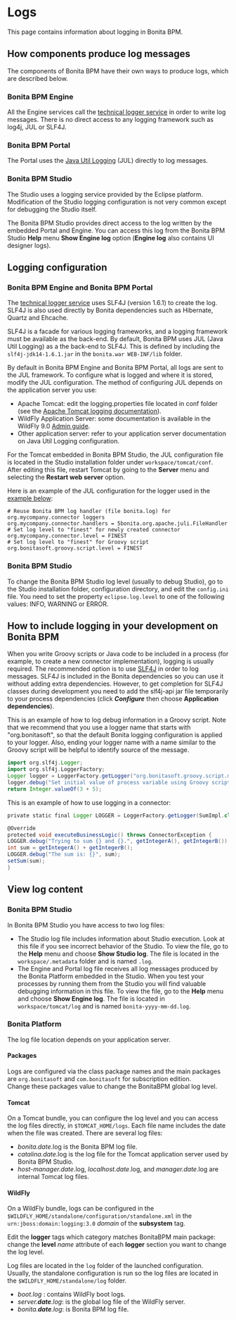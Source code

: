 # Logs

This page contains information about logging in Bonita BPM.

## How components produce log messages

The components of Bonita BPM have their own ways to produce logs, which are described below.

### Bonita BPM Engine

All the Engine services call the [technical logger service](technical-logging.md) in order to write log messages. There is no direct access to any logging framework such as log4j, JUL or SLF4J.

### Bonita BPM Portal

The Portal uses the [Java Util Logging](http://docs.oracle.com/javase/6/docs/api/java/util/logging/package-summary.html) (JUL) directly to log messages.

### Bonita BPM Studio

The Studio uses a logging service provided by the Eclipse platform. Modification of the Studio logging configuration is not very common except for debugging the Studio itself.

The Bonita BPM Studio provides direct access to the log written by the embedded Portal and Engine. You can access this log from the Bonita BPM Studio **Help** menu **Show Engine log** option (**Engine log** also contains UI designer logs).

## Logging configuration

### Bonita BPM Engine and Bonita BPM Portal

The [technical logger service](technical-logging.md) uses SLF4J (version 1.6.1) to create the log. SLF4J is also used directly by Bonita dependencies such as Hibernate, Quartz and Ehcache.

SLF4J is a facade for various logging frameworks, and a logging framework must be available as the back-end. By default, Bonita BPM uses JUL (Java Util Logging) as a the back-end to SLF4J. This is defined by including the `slf4j-jdk14-1.6.1.jar` in the `bonita.war WEB-INF/lib` folder.

By default in Bonita BPM Engine and Bonita BPM Portal, all logs are sent to the JUL framework. To configure what is logged and where it is stored, modify the JUL configuration. The method of configuring JUL depends on the application server you use:

* Apache Tomcat: edit the logging.properties file located in conf folder (see the [Apache Tomcat logging documentation](http://tomcat.apache.org/tomcat-7.0-doc/logging.html)).
* WildFly Application Server: some documentation is available in the WildFly 9.0 [Admin guide](https://docs.jboss.org/author/display/WFLY9/Logging+Configuration).
* Other application server: refer to your application server documentation on Java Util Logging configuration.

For the Tomcat embedded in Bonita BPM Studio, the JUL configuration file is located in the Studio installation folder under
`workspace/tomcat/conf`. After editing this file, restart Tomcat by going to the **Server** menu and selecting the **Restart web server** option.

Here is an example of the JUL configuration for the logger used in the [example below](#your_log):
```
# Reuse Bonita BPM log handler (file bonita.log) for org.mycompany.connector loggers
org.mycompany.connector.handlers = 5bonita.org.apache.juli.FileHandler
# Set log level to "finest" for newly created connector
org.mycompany.connector.level = FINEST
# Set log level to "finest" for Groovy script
org.bonitasoft.groovy.script.level = FINEST
```

### Bonita BPM Studio

To change the Bonita BPM Studio log level (usually to debug Studio), go to the Studio installation folder, configuration directory, and edit the `config.ini` file. You need to set the property `eclipse.log.level` to one of the following values: INFO, WARNING or ERROR.

## How to include logging in your development on Bonita BPM

When you write Groovy scripts or Java code to be included in a process (for example, to create a new connector implementation), logging is usually required. The recommended option is to use [SLF4J](http://www.slf4j.org/) in order to log messages. SLF4J is included in the Bonita dependencies so you can use it without adding extra dependencies. However, to get completion for SLF4J classes during development you need to add the slf4j-api jar file temporarily to your process dependencies (click **_Configure_** then choose **Application dependencies**).

This is an example of how to log debug information in a Groovy script. Note that we recommend that you use a logger name that starts with "org.bonitasoft", so that the default Bonita logging configuration is applied to your logger. Also, ending your logger name with a name similar to the Groovy script will be helpful to identify source of the message.
```groovy
import org.slf4j.Logger;
import org.slf4j.LoggerFactory;
Logger logger = LoggerFactory.getLogger("org.bonitasoft.groovy.script.my_int_init_script");
logger.debug("Set initial value of process variable using Groovy script");
return Integer.valueOf(3 + 5);
```

This is an example of how to use logging in a connector:
```groovy
private static final Logger LOGGER = LoggerFactory.getLogger(SumImpl.class); 

@Override 
protected void executeBusinessLogic() throws ConnectorException {
LOGGER.debug("Trying to sum {} and {}.", getIntegerA(), getIntegerB());
int sum = getIntegerA() + getIntegerB(); 
LOGGER.debug("The sum is: {}", sum);
setSum(sum);
}
```

## View log content

### Bonita BPM Studio

In Bonita BPM Studio you have access to two log files:

* The Studio log file includes information about Studio execution. Look at this file if you see incorrect behavior of the Studio. To view the file, go to the **Help** menu and choose **Show Studio log**. The file is located in the `workspace/.metadata` folder and is named `.log`. 
* The Engine and Portal log file receives all log messages produced by the Bonita Platform embedded in the Studio. When you test your processes by running them from the Studio you will find valuable debugging information in this file. To view the file, go to the **Help** menu and choose **Show Engine log**. The file is located in `workspace/tomcat/log` and is named `bonita-yyyy-mm-dd.log`.

### Bonita Platform

The log file location depends on your application server. 

#### Packages

Logs are configured via the class package names and the main packages are `org.bonitasoft` and `com.bonitasoft` for subscription edition.  
Change these packages value to change the BonitaBPM global log level.

#### Tomcat

On a Tomcat bundle, you can configure the log level and you can access the log files directly, in `$TOMCAT_HOME/logs`. 
Each file name includes the date when the file was created. There are several log files:

* _bonita.date_.log is the Bonita BPM log file.
* _catalina.date_.log is the log file for the Tomcat application server used by Bonita BPM Studio.
* _host-manager.date_.log, _localhost.date_.log, and _manager.date_.log are internal Tomcat log files.

#### WildFly

On a WildFly bundle, logs can be configured in the `$WILDFLY_HOME/standalone/configuration/standalone.xml` in the `urn:jboss:domain:logging:3.0` _domain_ of the **subsystem** tag.

Edit the **logger** tags which category matches BonitaBPM main package: change the **level** _name_ attribute of each **logger** section you want to change the log level.

Log files are located in the `log` folder of the launched configuration.  
Usually, the standalone configuration is run so the log files are located in the `$WILDFLY_HOME/standalone/log` folder.

* _boot.log_ : contains WildFly boot logs.
* _server.**date**.log_: is the global log file of the WildFly server.
* _bonita.**date**.log_: is Bonita BPM log file.

